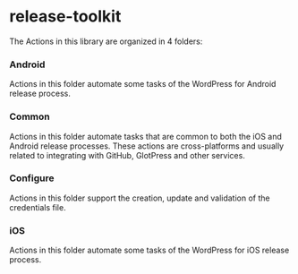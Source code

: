 # release-toolkit

The Actions in this library are organized in 4 folders:

### Android

Actions in this folder automate some tasks of the WordPress for Android release process. 

### Common

Actions in this folder automate tasks that are common to both the iOS and Android release processes.
These actions are cross-platforms and usually related to integrating with GitHub, GlotPress and other services.  

### Configure

Actions in this folder support the creation, update and validation of the credentials file. 

### iOS

Actions in this folder automate some tasks of the WordPress for iOS release process. 